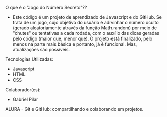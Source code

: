 O que é o "Jogo do Número Secreto"??
* Este código é um projeto de aprendizado de Javascript e do GitHub. Se trata de um jogo, cujo objetivo do usuário é adivinhar o número oculto (gerado aleatoriamente através da função Math.random) por meio de "chutes" ou tentativas a cada rodada, com o auxílio das dicas geradas pelo código (maior que, menor que). O projeto está finalizado, pelo menos na parte mais básica e portanto, já é funcional. Mas, atualizações são possíveis.

Tecnologias Utilizadas: 
* Javascript
* HTML 
* CSS

Colaborador(es): 
* Gabriel Pilar

ALURA - Git e GitHub: compartilhando e colaborando em projetos.

